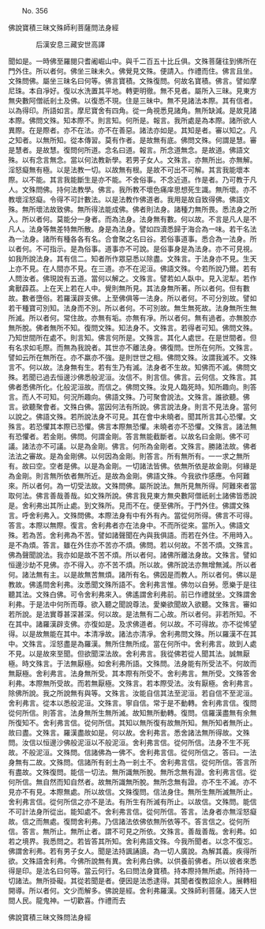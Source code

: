 ﻿　　No. 356

佛說寶積三昧文殊師利菩薩問法身經

　　　　后漢安息三藏安世高譯


聞如是。一時佛至羅閱只耆阇崛山中。與千二百五十比丘俱。文殊菩薩往到佛所在門外住。所以者何。佛坐三昧未久。佛覺見文殊。便請入。作禮而住。佛言且坐。文殊問佛。屬坐三昧名曰何等。佛言寶積。文殊復問。何故名寶積。佛言。譬如摩尼珠。本自凈好。復以水洗置其平地。轉更明徹。無不見者。屬所入三昧。見東方無央數阿僧祇剎土及佛。以復悉不現。住是三昧中。無不見諸法本際。其有信者。以為得印。所語如言。摩尼寶舍有四角。從一角視悉見諸角。無所缺減。是故見諸本際。佛問文殊。知本際不。則言知。何所是。報言。我所處是為本際。諸所欲人異際。在是際者。亦不在法。亦不在善惡。諸法亦如是。其知是者。審以知之。凡之知者。以無所知。從本傳習。莫有作者。是故無有底。佛問文殊。何謂是慧。審是慧者。是故慧。復問何所道。念名曰道。報言。所念道無念。是故道。佛語文殊。以有念言無念。當以何法教新學。若男子女人。文殊言。亦無所出。亦無解。淫怒癡無有極。以是法教一切。以故無有根。是故不可出不可解。其言我能壞本際。以不能。其言我能斷生是亦不能。不舍俗事。不念近道。作是者。乃可教于凡人。文殊問佛。持何法教學。佛言。我所教不壞色痛庠思想死生識。無所壞。亦不教壞淫怒癡。令得不可計數法。以是法教作佛道者。我用是故自致得佛。佛語文殊。無所壞法故致佛。無所得法能成佛。佛者則法身。諸種力無所畏。悉法身之所入。所以者何。莫能分一身者。而為法身。法身無有數。何以故。不言是凡人是不凡人。法身等無差特無所散。身是為法身。譬如四瀆悉歸于海合為一味。若干名法為一法身。諸所有種各各有名。合會聚之名曰谷。若俗事道事。悉合為一法身。所以者何。不可指示。是為俗事。道事亦不可說。是俗事身是為法身。亦不可見視。如我所說法身。其有信二。知者所作眾惡悉以除盡。文殊言。于法身亦不見。生天上亦不見。在人間亦不見。在三道。亦不在泥洹。佛語文殊。今若所說乃爾。若有人問汝者。佛現說有五道。當何以解之。文殊言。譬若如人臥中。見入泥犁。若作禽獸薜荔。上在天上若在人中。覺則無所見。其法身無所著。所以者何。但有數故。數者墮俗。若羅漢辟支佛。上至佛俱等一法身。所以者何。不可分別故。譬如若干種寶可別知。法身而不別。所以者何。不可別故。無生無死故。法身無所生無所滅。所以者何。常住故。亦無有垢。亦無有凈。所以者何。無有過者。亦無脫亦無所脫。佛者無所不知。復問文殊。知法身不。文殊言。若得者可知。佛問文殊。乃知世間所在處不。則言知。佛言何所是。文殊言。其化人處世。在是世間者。但有名求如毛際。而無為我說者。其世亦不離法身。佛復問。世所在何所。文殊言。譬如云所在無所在。亦不羸亦不強。是則世世之相。佛問文殊。汝謂我滅不。文殊言不。何以故。法身無有生。若有生乃有滅。法身者不生故。知佛而不滅。佛問文殊。若聞已過去恒邊沙佛悉般泥洹。汝信不。則言信。佛言。云何信。文殊言。其佛者悉佛所化。化般泥洹故。而信之。佛問文殊。汝見人臨死時。知所趣向。則答言。而人不可知。何況所趣向。佛語文殊。乃可聚會說法。文殊言。誰欲聽。佛言。欲聽聚會者。文殊白佛。當因何法有所說。佛言說法身。則言不見法身。當何以說之。佛語文殊。若所說法身不可見。其在會中未曉者。聞其所言其心恐懼。文殊言。若恐懼其本際已恐懼。佛言本際無恐懼。未曉者亦不恐懼。文殊言。諸法無有恐懼者。若金剛。佛問。何謂金剛。答言無能截斷者。以故名曰金剛。佛不可議。諸法亦不可議。以是為金剛。佛言。何所為金剛者。文殊言。勝諸法故。佛者法法之審故。是為金剛佛。以何因為金剛。則答言。所有無所有。一一求之無所有。故曰空。空者是佛。以是為金剛。一切諸法皆佛。依無所依是故金剛。何緣是為金剛。則言無所依者無所近。是故為金剛。佛語文殊。今我欲作感應。令阿難來。所以者何。為一切受法故。文殊問佛。屬所說法。無所見無所得。阿難來者當取何法。佛言善哉善哉。如文殊所說。佛言我見東方無央數阿僧祇剎土諸佛皆悉說是。舍利弗出其所止處。到文殊所。見而不在。便至佛所。于門外住。佛謂文殊言。呼舍利弗入。文殊問佛。本際法身有中有外有內。當從何所得。佛言不可得。答言。本際以無際。復言。舍利弗者亦在法身中。不而所從來。當所入。佛語文殊。若為苦。舍利弗為不苦。譬如諸聲聞在內與我俱語。而若在外住。不用時入。是不為煩。答言。雖在外住亦不苦亦不煩。佛問。若以何故。不苦不煩。文殊言。佛為聲聞說法。我亦如是故不苦不煩。所以者何。諸佛所離法身故。文殊言。譬如恒邊沙劫不見佛。亦不得入。亦不苦不煩。所以故。佛所說法亦無增無減。所以者何。諸法無有主。以是故無苦無煩。諸所有名。佛因是而教人。所以者何。佛以是教故。佛遙問舍利弗。汝悉聞文殊所語不。舍利弗言惟。佛勿以自勞。愿樂于是往聽其法。文殊白佛。可令舍利弗來入。佛遙謂舍利弗前。前已作禮就坐。文殊謂舍利弗。于是法中何所而尊。欲入聽之聞說尊法。愛樂欲聞故入欲聽。文殊言。審如若所說。是法實尊甚深甚深。何以故。是法無有二心故。所以者何。非若所知。不在其中。諸羅漢辟支佛。亦復如是。及求佛道者。何以故。不可得故。亦不從悕望得。以是故無能在其中。本清凈故。諸法亦清凈。舍利弗問文殊。所以羅漢不在其中。文殊言。淫怒盡是為羅漢。無所住無所成。當在何所中。舍利弗言。故到人處不見。以是故來至聞。但欲聞深法故。舍利弗言。我從佛若從人聞其法。誠無厭極。時文殊言。于法無厭極。如舍利弗所語。文殊問。法身能有所受法不。何故而無厭極。舍利弗言。法身無所受。其本際有所受不。舍利弗言。無所受。文殊答舍利弗。本際無所受故。而若無厭極。文殊言。若本際受法。汝有厭極。舍利弗言。除佛所說。我之所說無有與等。文殊言。汝能自信其法至泥洹。若自信不至泥洹。舍利弗言。從本以悉般泥洹。文殊言。寧自信。常于是不動轉。舍利弗言信。復問從何所信。則答言。法身無所生無所滅。故知無所動轉。復問。信羅漢盡無有余無所復知不。舍利弗言信。從何所信。其知以無所復有故無所知。無所知者無所止。故曰盡。文殊言。羅漢盡故如是。何以故。舍利弗言。悉舍諸法無所得故。文殊問。汝信以恒邊沙佛般泥洹以不般泥洹。舍利弗言信。從何所信。法身不生不死故。不般泥洹。文殊問。信諸佛為一佛不。舍利弗言信。從何所信之。答曰。一法身無有二故。文殊問。信諸所有剎土為一剎土不。舍利弗言信。從何所信。答言所有盡故。文殊復問。能信一切法。無所識無所脫。無所念無有證。舍利弗言信。從何所信。無自然而知自然者。故無所識無所脫。無所念無有證。亦不生不滅。亦不見亦不有見。本際無處。所以故信。文殊復問。信法身住。無所生無所滅無所止。舍利弗言信。從何所信之亦不是法。有所生有所滅有所止。以故信。文殊問。能信不可計法身所從出。能知處不。舍利弗言信。從何所信。答言。法身者亦無淫怒癡故。信之而無處。復問舍利弗。乃信諸法依佛依無所依等不。答言信之。從何所信。答言。無所止。無所止者。謂不可見之所依。文殊言。善哉善哉。舍利弗。如若之境界。我悉問之。若皆答其所知。舍利弗語文殊。今我所聞者。以念不復忘。佛謂舍利弗。若有男子女人。聞是法持諷誦讀。為一切人廣說。為解其義。疾得所欲。文殊語舍利弗。今佛所說無有異。舍利弗白佛。以供養前佛者。所以彼者來悉得是印。是法名曰何等。當云何行。名曰問法身寶積。持本際持無所處。所持持一切諸法。無所掛礙。其從若聞是者。便因是法悉逮得。其聞者復教詔余人。展轉相開導。所以者何。文少而解多。佛說是經。舍利弗羅漢。文殊師利菩薩。諸天人世間人民。龍鬼神。一切歡喜。作禮而去

佛說寶積三昧文殊問法身經
